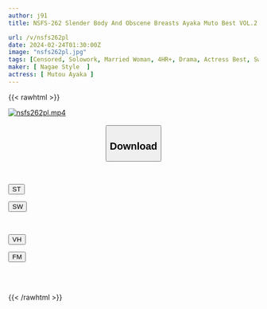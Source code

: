 ```yaml
---
author: j91
title: NSFS-262 Slender Body And Obscene Breasts Ayaka Muto Best VOL.2

url: /v/nsfs262pl
date: 2024-02-24T01:30:00Z
image: "nsfs262pl.jpg"
tags: [Censored, Solowork, Married Woman, 4HR+, Drama, Actress Best, Swingers	]
maker: [ Nagae Style  ]
actress: [ Mutou Ayaka ]
---
```



{{< rawhtml >}}

<div class="video" data-videoid="dpVzBRdML3ckV4P">
    <a href="javascript:;">
        <img src="/v/nsfs262pl/nsfs262pl.jpg" width="WIDTH" height="HEIGHT" alt="nsfs262pl.mp4" loading="lazy">
    </a>
</div>

<script type="text/javascript" src="https://j91.asia/asset/on-demand-st.js"></script>

<br>
  <link rel="stylesheet" href="https://j91.asia/asset/bs5.css">
  
  <center>
  <button class="btn btn-primary" type="button" data-bs-toggle="collapse" data-bs-target=".multi-collapse" aria-expanded="false" aria-controls="multiCollapseExample1 multiCollapseExample2"><h2>Download</h2></button></center>
</p>
<div class="row">
  <div class="col">
    <div class="collapse multi-collapse" id="multiCollapseExample1">
      <div class="card card-body">
	      	      <br>
<div class="buttons">  
<p><a href="https://streamtape.to/v/dpVzBRdML3ckV4P" target="_blank"><button class="btn-hover color-3"><i class="fa fa-download"></i> ST</button></a></p>
<p><a href="https://cdnwish.com/imx6leqoi47j" target="_blank"><button class="btn-hover color-2"><i class="fa fa-download"></i> SW</button></a></p></div>
    </div>
  </div>
</div>
  <div class="col">
    <div class="collapse multi-collapse" id="multiCollapseExample2">
      <div class="card card-body">
	      <br>
<div class="buttons">
<p><a href="javascript:;"><button class="btn-hover color-9"><i class="fa fa-download"></i> VH</button></a></p>
<p><a href="javascript:;"><button class="btn-hover color-8"><i class="fa fa-download"></i> FM</button></a></p></div>
<br><br>
      </div>
    </div>
  </div>
</div>

{{< /rawhtml >}}